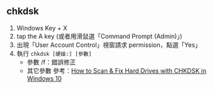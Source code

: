 ## chkdsk
1. Windows Key + X
2. tap the A key (或者用滑鼠選「Command Prompt (Admin)」)
3. 出現「User Account Control」視窗請求 permission，點選「Yes」
4. 執行 `chkdsk [硬碟:] [參數]`
	* 參數 /f：錯誤修正
	* 其它參數
參考：[How to Scan & Fix Hard Drives with CHKDSK in Windows 10](https://www.tekrevue.com/tip/fix-hard-drives-chkdsk-windows-10/)
